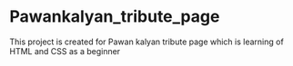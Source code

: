 # Pawankalyan_tribute_page
This project is created for Pawan kalyan tribute page which is learning of HTML and CSS as a beginner
